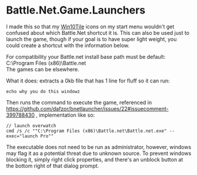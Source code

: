 # Battle.Net.Game.Launchers

I made this so that my <a href="https://forum.xda-developers.com/windows-10/development/win10tile-native-custom-windows-10-t3248677">Win10Tile</a> icons on my start menu wouldn't get confused about which Battle.Net shortcut it is. This can also be used just to launch the game, though if your goal is to have super light weight, you could create a shortcut with the information below.

For compatibility your Battle.net install base path must be default: C:\Program Files (x86)\Battle.net<br />
The games can be elsewhere.

What it does: extracts a 0kb file that has 1 line for fluff so it can run:
```
echo why you do this windowz
```

Then runs the command to execute the game, referenced in https://github.com/dafzor/bnetlauncher/issues/22#issuecomment-399788430 , implementation like so:
```
// launch overwatch
cmd /s /c ""C:\Program Files (x86)\Battle.net\Battle.net.exe" --exec="launch Pro""
```

The executable does not need to be run as administrator, however, windows may flag it as a potential threat due to unknown source. To prevent windows blocking it, simply right click properties, and there's an unblock button at the bottom right of that dialog prompt.
